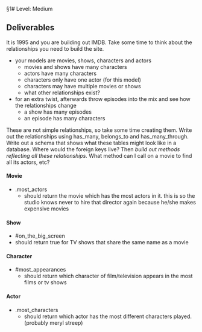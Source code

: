 §1# Level: Medium

## Deliverables
It is 1995 and you are building out IMDB. Take some time to think about the relationships you need to build the site.
- your models are movies, shows, characters and actors
  - movies and shows have many characters
  - actors have many characters
  - characters only have one actor (for this model)
  - characters may have multiple movies or shows
  - what other relationships exist?
- for an extra twist, afterwards throw episodes into the mix and see how the relationships change
  - a show has many episodes
  - an episode has many characters

These are not simple relationships, so take some time creating them.
Write out the relationships using has_many, belongs_to and has_many_through. Write out a schema that shows what these tables might look like in a database. Where would the foreign keys live? Then *build out methods reflecting all these relationships.* What method can I call on a movie to find all its actors, etc?

#### Movie
- .most_actors
  - should return the movie which has the most actors in it. this is so the studio knows never to hire that director again because he/she makes expensive movies

#### Show
- #on_the_big_screen
- should return true for TV shows that share the same name as a movie


#### Character
- #most_appearances
  - should return which character of film/television appears in the most films or tv shows

#### Actor
- .most_characters
  - should return which actor has the most different characters played. (probably meryl streep)
